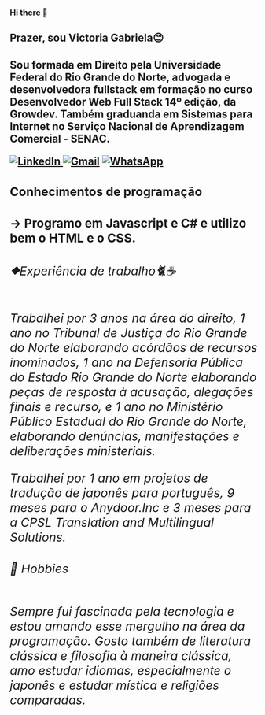 ### Hi there 👋

<section>
<h2>
Prazer, sou Victoria Gabriela&#128522;
<h2>
<p>
Sou formada em Direito pela Universidade Federal do Rio Grande do Norte, advogada e desenvolvedora fullstack em formação no curso Desenvolvedor Web Full Stack 14º edição, da Growdev. Também graduanda em Sistemas para Internet no Serviço Nacional de Aprendizagem Comercial - SENAC.
<p>
  
<a href="https://www.linkedin.com/in/vict%C3%B3ria-gabriela-ortiz-bastos-lemos-de-oliveira-268937bb/" target="_blank"> ![LinkedIn](https://img.shields.io/badge/linkedin-%230077B5.svg?style=for-the-badge&logo=linkedin&logoColor=white) </a><a href="mailto:victoriagabriela48@gmail.com?CC=Hello" target="_blank">![Gmail](https://img.shields.io/badge/Gmail-D14836?style=for-the-badge&logo=gmail&logoColor=white)</a> <a href="https://api.whatsapp.com/send?phone=5584994487887" target="_blank">![WhatsApp](https://img.shields.io/badge/WhatsApp-25D366?style=for-the-badge&logo=whatsapp&logoColor=white)</a>
<section>
<section>
<h3>
Conhecimentos de programação
<h3>
&rarr; Programo em Javascript e C# e utilizo bem o HTML e o CSS.
<section>
<section>
<h6>
&#11201;Experiência de trabalho&#128008;☕
<h6>
<p>
Trabalhei por 3 anos na área do direito, 1 ano no Tribunal de Justiça do Rio Grande do Norte elaborando acórdãos de recursos inominados, 1 ano na Defensoria Pública do Estado Rio Grande do Norte elaborando peças de resposta à acusação, alegações finais e recurso, e 1 ano no Ministério Público Estadual do Rio Grande do Norte, elaborando denúncias, manifestações e deliberações ministeriais.
<p>
<p>Trabalhei por 1 ano em projetos de tradução de japonês para português, 9 meses para o Anydoor.Inc e 3 meses para a CPSL Translation and Multilingual Solutions.
<p>
<section>
<section>
<h6>
&#128147; Hobbies
<h6>
<p>Sempre fui fascinada pela tecnologia e estou amando esse mergulho na área da programação. Gosto também de literatura clássica e filosofia à maneira clássica, amo estudar idiomas, especialmente o japonês e estudar mística e religiões comparadas.
<p>
<section>
<main>
